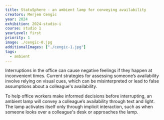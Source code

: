 ```yaml
---
title: StatuSphere - an ambient lamp for conveying availability
creators: Merjem Cengic
year: 2024
exhibition: 2024-studio-i
course: studio 1
yearLevel: first
priority: 1
image: ./cengic-0.jpg
additionalImages: ["./cengic-1.jpg"]
tags:
  - ambient
---
```


Interruptions in the office can cause negative feelings if they happen at inconvenient times. Current strategies for assessing someone’s availability involve relying on visual cues, which can be misinterpreted or lead to false assumptions about a colleague's availability.

To help office workers make informed decisions before interrupting, an ambient lamp will convey a colleague’s availability through text and light. The lamp activates itself only through implicit interaction, such as when someone looks over a colleague's desk or approaches the lamp.

